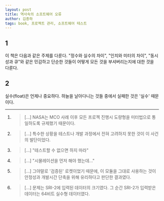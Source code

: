 ```yaml
---
layout: post
title: 역사속의 소프트웨어 오류
author: 김종하
tags: book, 프로젝트 관리, 소프트웨어 테스트
---
```


## 1
이 책은 다음과 같은 주제를 다룬다. "정수와 실수의 차이", "인치와 미터의 차이", "동시성과 큐"와 같은 민감하고 단순한 것들이 어떻게 모든 것을 부셔버리는지에 대한 것을 다룬다.

## 2
실수(float)은 언제나 중요하다. 하늘을 날아다니는 것들 중에서 실패한 것은 '실수' 때문이다.


- - -

1. > [...] NASA는 MCO 사례 이후 모든 프로젝 진행시 도량형을 미터법으로 통일하도록 규제했기 때문이다.

2. > [...] 특수한 상황을 테스트나 개발 과정에서 전혀 고려하지 못한 것이 이 사건의 발단이었다.

3. > [...] "테스트할 수 없으면 하지 마라"

4. > [...] "시물레이션을 먼저 해야 했는데..."

5. > [...] 그야말로 '검증된' 로켓이었기 때문에, 이 모듈을 그대로 사용하는 것이 안정성과 개발시간 단축을 위해 유리하다고 판단한 결과였다.

6. > [...] 문제는 SRI-2에 입력된 데이터의 크기였다. 그 순간 SRI-2가 입력받은 데이터는 64비트 실수형 데이터였다.

